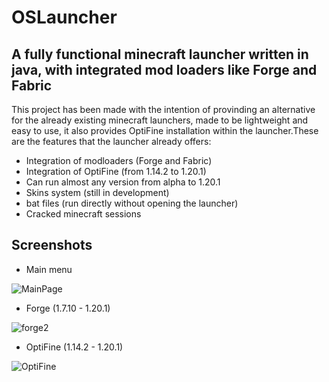 # OSLauncher
## A fully functional minecraft launcher written in java, with integrated mod loaders like Forge and Fabric

This project has been made with the intention of provinding an alternative for the already existing minecraft launchers, made to be lightweight and easy to use, it also provides OptiFine installation within the launcher.These are the features that the launcher already offers:

* Integration of modloaders (Forge and Fabric)
* Integration of OptiFine (from 1.14.2 to 1.20.1)
* Can run almost any version from alpha to 1.20.1
* Skins system (still in development)
* bat files (run directly without opening the launcher)
* Cracked minecraft sessions

## Screenshots
* Main menu

![MainPage](https://github.com/Oscar395/OSLauncher/assets/71895090/f189234a-99a4-4e8a-8848-6cdc3ae5b4f3)

* Forge (1.7.10 - 1.20.1)

![forge2](https://github.com/Oscar395/OSLauncher/assets/71895090/662ff5c0-d0c2-4940-9752-54ba5bf02c32)

* OptiFine (1.14.2 - 1.20.1)

![OptiFine](https://github.com/Oscar395/OSLauncher/assets/71895090/d2b541ce-fcfe-42e9-becd-f941e64ed87f)

